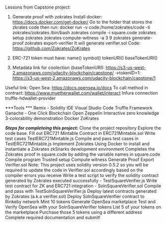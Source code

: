 Lessons from Capstone project:
1. Generate proof with zokrates
	Install docker: https://docs.docker.com/get-docker/
	Go to the folder that stores the zkrates code then run: docker run -v code:/home/zokrates/code -ti zokrates/zokrates /bin/bash
	zokrates compile -i square.code
	zokrates setup
	zokrates zokrates compute-witness -a 3 9
	zokrates generate-proof
	zokrates export-verifier
   It will generate verifier.sol
   Code: https://github.com/Zokrates/ZoKrates
   
	

2. ERC-721 token must have:
	name()
	symbol()
	tokenURI()
	baseTokenURI()
3. Metadata link for coolection (baseTokenURI): https://s3-us-west-2.amazonaws.com/udacity-blockchain/capstone/
->tokenID=1: https://s3-us-west-2.amazonaws.com/udacity-blockchain/capstone/1

Useful link: 
	Open Sea: https://docs.opensea.io/docs
	To call method in contract: https://www.myetherwallet.com/wallet/interact
	Infura connection
	truffle-hdwallet-provider
	
***Tools	***
Remix - Solidity IDE
Visual Studio Code
Truffle Framework
Ganache - One Click Blockchain
Open Zeppelin
Interactive zero knowledge 3-colorability demonstration
Docker
ZoKrates



***Steps for completeing this project:***
Clone the project repository
Explore the code base.
Fill out ERC721 Mintable Contract in ERC721Mintable.sol
Write test cases TestERC721Mintable.js
Compile and pass test cases in TestERC721Mintable.js
Implement Zokrates
Using Docker to install and instantiate a Zokrates zkSnarks development environment
Completes the Zokrates proof in square.code by adding the variable names in square.code
Compile program
Trusted setup
Compute witness
Generate Proof
Export Verifier.sol
Note: This project uses solidity version 0.5.2 so you will be required to update the code in Verifier.sol accordingly based on the compiler errors you receive
Write a test script to verify the solidity contract generated by Zokrates executed successfully - TestSquareVerifier.js
Write test contract for ZK and ERC721 integration - SolnSquareVerifier.sol
Compile and pass with TestSolnSquareVerifier.js
Deploy latest contracts generated by Zokrates (a.k.a verifier.sol)
Deploy SolnSquareVerifier contract to Rinkeby network
Mint 10 tokens
Generate OpenSea marketplace
Test and Verify OpenSea with your SolnSquareVerifier tokens
List 5 of your tokens on the marketplace
Purchase those 5 tokens using a different address
Complete required documentation and submit!


